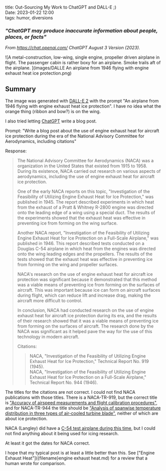 title: Out-Sourcing My Work to ChatGPT and DALL-E ;)  
Date: 2023-01-22 12:00  
tags: humor, diversions    

### _"ChatGPT may produce inaccurate information about people, places, or facts"_  
_From https://chat.openai.com/ ChatGPT August 3 Version (2023)._  

![A metal-construction, low-wing, single engine, propeller driven airplane in flight.
The passenger cabin is rather boxy for an airplane. 
Smoke trails aft of the airplane.
](images/DALLE An airplane from 1946 flying with engine exhaust heat ice protection.png)  

## Summary 

The image was generated with [DALL-E 2](https://openai.com/dall-e-2/) with the prompt 
"An airplane from 1946 flying with engine exhaust heat ice protection". 
I have no idea what the orange thing (ribbon and bow?) is on the wing.   

I also tried letting [ChatGPT](https://chat.openai.com/chat) write a blog post.  

Prompt: "Write a blog post about the use of engine exhaust heat for aircraft ice protection during the era of the National Advisory Committee for Aerodynamics, including citations"  

Response:  

>The National Advisory Committee for Aerodynamics (NACA) was a organization in the United States that existed from 1915 to 1958. During its existence, NACA carried out research on various aspects of aerodynamics, including the use of engine exhaust heat for aircraft ice protection.  
>
>One of the early NACA reports on this topic, "Investigation of the Feasibility of Utilizing Engine Exhaust Heat for Ice Protection," was published in 1945. The report described experiments in which heat from the exhaust of a Pratt & Whitney R-2800 engine was directed onto the leading edge of a wing using a special duct. The results of the experiments showed that the exhaust heat was effective in preventing ice from forming on the wing surface.  
>
>Another NACA report, "Investigation of the Feasibility of Utilizing Engine Exhaust Heat for Ice Protection on a Full-Scale Airplane," was published in 1946. This report described tests conducted on a Douglas C-54 airplane in which heat from the engines was directed onto the wing leading edges and the propellers. The results of the tests showed that the exhaust heat was effective in preventing ice from forming on the wing and propeller surfaces.  
>
>NACA's research on the use of engine exhaust heat for aircraft ice protection was significant because it demonstrated that this method was a viable means of preventing ice from forming on the surfaces of aircraft. This was important because ice can form on aircraft surfaces during flight, which can reduce lift and increase drag, making the aircraft more difficult to control.  
>
>In conclusion, NACA had conducted research on the use of engine exhaust heat for aircraft ice protection during its era, and the results of their research showed that it was a viable means of preventing ice from forming on the surfaces of aircraft. The research done by the NACA was significant as it helped pave the way for the use of this technology in modern aircraft.  
>
>Citations:
>
>>NACA, "Investigation of the Feasibility of Utilizing Engine Exhaust Heat for Ice Protection," Technical Report No. 919 (1945).  
>>NACA, "Investigation of the Feasibility of Utilizing Engine Exhaust Heat for Ice Protection on a Full-Scale Airplane," Technical Report No. 944 (1946).   
 
The titles for the citations are not correct. I could not find NACA publications with those titles. 
There is a NACA-TR-919, but the correct title is ["Accuracy of airspeed measurements and flight calibration procedures"](https://ntrs.nasa.gov/search?q=NACA-TR-919), 
and for NACA-TR-944 the title should be ["Analysis of spanwise temperature distribution in three types of air-cooled turbine blade"](https://ntrs.nasa.gov/search?q=NACA-TR-994), 
neither of which are about ice protection.   

NACA (Langley) did have a [C-54 test airplane during this time](https://www.history.nasa.gov/SP-4305/app-e.htm), 
but I could not find anything about it being used for icing research. 

At least it got the dates for NACA correct.  

I hope that my typical post is at least a little better than this. 
See ["Engine Exhaust Heat"]({filename}engine exhaust heat.md) for a review that a human wrote for comparison. 

 